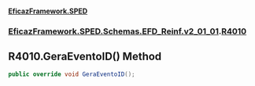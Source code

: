#### [EficazFramework.SPED](EficazFrameworkSPED.md 'EficazFramework SPED')
### [EficazFramework.SPED.Schemas.EFD_Reinf.v2_01_01](EficazFramework.SPED.Schemas.EFD_Reinf.v2_01_01.md 'EficazFramework.SPED.Schemas.EFD_Reinf.v2_01_01').[R4010](EficazFramework.SPED.Schemas.EFD_Reinf.v2_01_01/R4010.md 'EficazFramework.SPED.Schemas.EFD_Reinf.v2_01_01.R4010')

## R4010.GeraEventoID() Method

```csharp
public override void GeraEventoID();
```